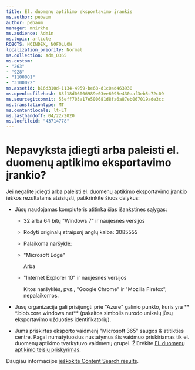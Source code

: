 ```yaml
---
title: El. duomenų aptikimo eksportavimo įrankis
ms.author: pebaum
author: pebaum
manager: mnirkhe
ms.audience: Admin
ms.topic: article
ROBOTS: NOINDEX, NOFOLLOW
localization_priority: Normal
ms.collection: Adm_O365
ms.custom:
- "263"
- "928"
- "1100001"
- "3100022"
ms.assetid: b16d310d-1134-4959-be68-d1c0ad463930
ms.openlocfilehash: 83f18d06006989e03ee6095e430aaf3eb5c72c09
ms.sourcegitcommit: 55eff703a17e500681d8fa6a87eb067019ade3cc
ms.translationtype: MT
ms.contentlocale: lt-LT
ms.lasthandoff: 04/22/2020
ms.locfileid: "43714778"
---
```

# <a name="cant-install-or-run-the-ediscovery-export-tool"></a>Nepavyksta įdiegti arba paleisti el. duomenų aptikimo eksportavimo įrankio?

Jei negalite įdiegti arba paleisti el. duomenų aptikimo eksportavimo įrankio ieškos rezultatams atsisiųsti, patikrinkite šiuos dalykus:
  
- Jūsų naudojamas kompiuteris atitinka šias išankstines sąlygas:

  - 32 arba 64 bitų "Windows 7" ir naujesnės versijos

  - Rodyti originalų straipsnį anglų kalba: 3085555

  - Palaikoma naršyklė:

  - "Microsoft Edge"

    Arba

  - "Internet Explorer 10" ir naujesnės versijos

    Kitos naršyklės, pvz., "Google Chrome" ir "Mozilla Firefox", nepalaikomos.

- Jūsų organizacija gali prisijungti prie "Azure" galinio punkto, kuris yra ** \*.blob.core.windows.net** (pakaitos simbolis nurodo unikalų jūsų eksportavimo užduoties identifikatorių).

- Jums priskirtas eksporto vaidmenį "Microsoft 365" saugos &amp; atitikties centre. Pagal numatytuosius nustatymus šis vaidmuo priskiriamas tik el. duomenų aptikimo tvarkytuvo vaidmenų grupei. Žiūrėkite [El. duomenų aptikimo teisių priskyrimas](https://docs.microsoft.com/office365/securitycompliance/assign-ediscovery-permissions).

Daugiau informacijos [ieškokite Content Search results](https://docs.microsoft.com/office365/securitycompliance/export-search-results).
  